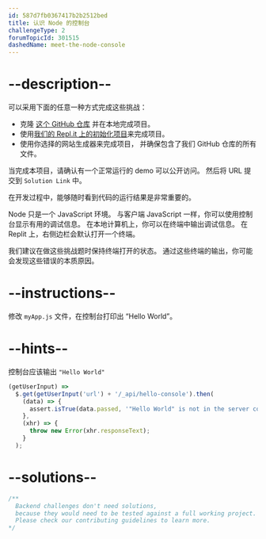 ```yaml
---
id: 587d7fb0367417b2b2512bed
title: 认识 Node 的控制台
challengeType: 2
forumTopicId: 301515
dashedName: meet-the-node-console
---
```


# --description--

可以采用下面的任意一种方式完成这些挑战：

- 克隆 [这个 GitHub 仓库](https://github.com/freeCodeCamp/boilerplate-express/) 并在本地完成项目。
- 使用[我们的 Repl.it 上的初始化项目](https://replit.com/github/freeCodeCamp/boilerplate-express)来完成项目。
- 使用你选择的网站生成器来完成项目， 并确保包含了我们 GitHub 仓库的所有文件。

当完成本项目，请确认有一个正常运行的 demo 可以公开访问。 然后将 URL 提交到 `Solution Link` 中。

在开发过程中，能够随时看到代码的运行结果是非常重要的。

Node 只是一个 JavaScript 环境。 与客户端 JavaScript 一样，你可以使用控制台显示有用的调试信息。 在本地计算机上，你可以在终端中输出调试信息。 在 Replit 上，右侧边栏会默认打开一个终端。

我们建议在做这些挑战题时保持终端打开的状态。 通过这些终端的输出，你可能会发现这些错误的本质原因。

# --instructions--

修改 `myApp.js` 文件，在控制台打印出 “Hello World”。

# --hints--

控制台应该输出 `"Hello World"`

```js
(getUserInput) =>
  $.get(getUserInput('url') + '/_api/hello-console').then(
    (data) => {
      assert.isTrue(data.passed, '"Hello World" is not in the server console');
    },
    (xhr) => {
      throw new Error(xhr.responseText);
    }
  );
```

# --solutions--

```js
/**
  Backend challenges don't need solutions, 
  because they would need to be tested against a full working project. 
  Please check our contributing guidelines to learn more.
*/
```
